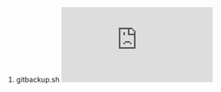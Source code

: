 1. gitbackup.sh ![multi backup repositories from githup](https://github.com/Guguant/linux/blob/master/hduShell/gitbackup.sh)

